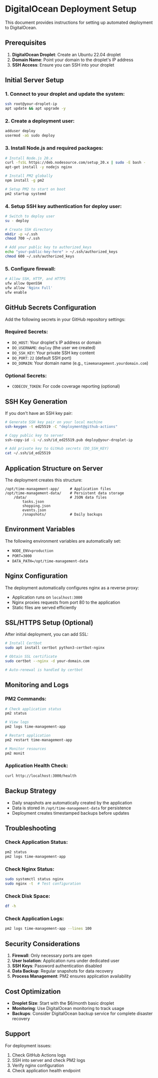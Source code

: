 # DigitalOcean Deployment Setup

This document provides instructions for setting up automated deployment to DigitalOcean.

## Prerequisites

1. **DigitalOcean Droplet**: Create an Ubuntu 22.04 droplet
2. **Domain Name**: Point your domain to the droplet's IP address
3. **SSH Access**: Ensure you can SSH into your droplet

## Initial Server Setup

### 1. Connect to your droplet and update the system:
```bash
ssh root@your-droplet-ip
apt update && apt upgrade -y
```

### 2. Create a deployment user:
```bash
adduser deploy
usermod -aG sudo deploy
```

### 3. Install Node.js and required packages:
```bash
# Install Node.js 20.x
curl -fsSL https://deb.nodesource.com/setup_20.x | sudo -E bash -
apt-get install -y nodejs nginx

# Install PM2 globally
npm install -g pm2

# Setup PM2 to start on boot
pm2 startup systemd
```

### 4. Setup SSH key authentication for deploy user:
```bash
# Switch to deploy user
su - deploy

# Create SSH directory
mkdir -p ~/.ssh
chmod 700 ~/.ssh

# Add your public key to authorized_keys
echo "your-public-key-here" > ~/.ssh/authorized_keys
chmod 600 ~/.ssh/authorized_keys
```

### 5. Configure firewall:
```bash
# Allow SSH, HTTP, and HTTPS
ufw allow OpenSSH
ufw allow 'Nginx Full'
ufw enable
```

## GitHub Secrets Configuration

Add the following secrets in your GitHub repository settings:

### Required Secrets:
- `DO_HOST`: Your droplet's IP address or domain
- `DO_USERNAME`: `deploy` (the user we created)
- `DO_SSH_KEY`: Your private SSH key content
- `DO_PORT`: `22` (default SSH port)
- `DO_DOMAIN`: Your domain name (e.g., `timemanagement.yourdomain.com`)

### Optional Secrets:
- `CODECOV_TOKEN`: For code coverage reporting (optional)

## SSH Key Generation

If you don't have an SSH key pair:

```bash
# Generate SSH key pair on your local machine
ssh-keygen -t ed25519 -C "deployment@github-actions"

# Copy public key to server
ssh-copy-id -i ~/.ssh/id_ed25519.pub deploy@your-droplet-ip

# Add private key to GitHub secrets (DO_SSH_KEY)
cat ~/.ssh/id_ed25519
```

## Application Structure on Server

The deployment creates this structure:
```
/opt/time-management-app/     # Application files
/opt/time-management-data/    # Persistent data storage
    /data/                    # JSON data files
        tasks.json
        shopping.json
        events.json
        /snapshots/           # Daily backups
```

## Environment Variables

The following environment variables are automatically set:
- `NODE_ENV=production`
- `PORT=3000`
- `DATA_PATH=/opt/time-management-data`

## Nginx Configuration

The deployment automatically configures nginx as a reverse proxy:
- Application runs on `localhost:3000`
- Nginx proxies requests from port 80 to the application
- Static files are served efficiently

## SSL/HTTPS Setup (Optional)

After initial deployment, you can add SSL:

```bash
# Install Certbot
sudo apt install certbot python3-certbot-nginx

# Obtain SSL certificate
sudo certbot --nginx -d your-domain.com

# Auto-renewal is handled by certbot
```

## Monitoring and Logs

### PM2 Commands:
```bash
# Check application status
pm2 status

# View logs
pm2 logs time-management-app

# Restart application
pm2 restart time-management-app

# Monitor resources
pm2 monit
```

### Application Health Check:
```bash
curl http://localhost:3000/health
```

## Backup Strategy

- Daily snapshots are automatically created by the application
- Data is stored in `/opt/time-management-data` for persistence
- Deployment creates timestamped backups before updates

## Troubleshooting

### Check Application Status:
```bash
pm2 status
pm2 logs time-management-app
```

### Check Nginx Status:
```bash
sudo systemctl status nginx
sudo nginx -t  # Test configuration
```

### Check Disk Space:
```bash
df -h
```

### Check Application Logs:
```bash
pm2 logs time-management-app --lines 100
```

## Security Considerations

1. **Firewall**: Only necessary ports are open
2. **User Isolation**: Application runs under dedicated user
3. **SSH Keys**: Password authentication disabled
4. **Data Backup**: Regular snapshots for data recovery
5. **Process Management**: PM2 ensures application availability

## Cost Optimization

- **Droplet Size**: Start with the $6/month basic droplet
- **Monitoring**: Use DigitalOcean monitoring to track usage
- **Backups**: Consider DigitalOcean backup service for complete disaster recovery

## Support

For deployment issues:
1. Check GitHub Actions logs
2. SSH into server and check PM2 logs
3. Verify nginx configuration
4. Check application health endpoint